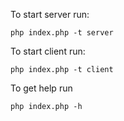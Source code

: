 To start server run: 

`php index.php -t server`


To start client run:

`php index.php -t client`

To get help run 

`php index.php -h`

